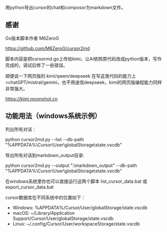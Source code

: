 用python导出cursor的chat和composor为markdown文件。

## 感谢

Go版本脚本作者 M6ZeroG

https://github.com/M6ZeroG/cursor2md

脚本内容是把cursormd.go上传给kimi，让AI依照原代码改成python版本，写作完成的，调试后修了一些错误。

顺便说一下网页版的 kimi/qwen/deepseek 在写这类代码的能力上 >chatGPT/mistral/gemini，也不用迷信deepseek，kimi的网页版编程能力同样非常强大。

https://kimi.moonshot.cn

## 功能用法（windows系统示例）

列出所有对话：

python cursor2md.py --list --db-path "%APPDATA%\Cursor\User\globalStorage\state.vscdb"

导出所有对话到markdown_output目录:

python cursor2md.py --output ".\markdown_output" --db-path "%APPDATA%\Cursor\User\globalStorage\state.vscdb"

在windows系统里你也可以直接运行这两个脚本 list_cursor_data.bat 或 export_cursor_data.bat

cursor数据库在不同系统中的位置如下：

* Windows: %APPDATA%/Cursor/User/globalStorage/state.vscdb
* macOS: ~/Library/Application Support/Cursor/User/globalStorage/state.vscdb
* Linux: ~/.config/Cursor/User/workspaceStorage/state.vscdb